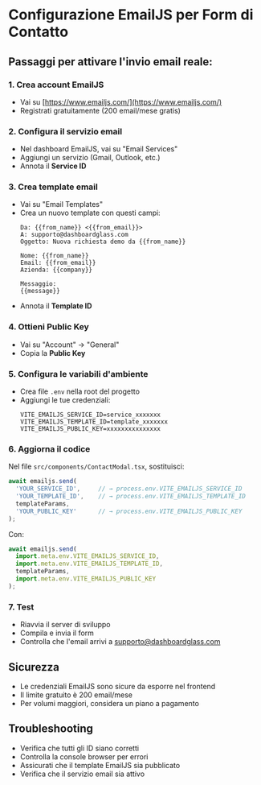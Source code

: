 # Configurazione EmailJS per Form di Contatto

## Passaggi per attivare l'invio email reale:

### 1. Crea account EmailJS
- Vai su [https://www.emailjs.com/](https://www.emailjs.com/)
- Registrati gratuitamente (200 email/mese gratis)

### 2. Configura il servizio email
- Nel dashboard EmailJS, vai su "Email Services"
- Aggiungi un servizio (Gmail, Outlook, etc.)
- Annota il **Service ID**

### 3. Crea template email
- Vai su "Email Templates" 
- Crea un nuovo template con questi campi:
  ```
  Da: {{from_name}} <{{from_email}}>
  A: supporto@dashboardglass.com
  Oggetto: Nuova richiesta demo da {{from_name}}
  
  Nome: {{from_name}}
  Email: {{from_email}}
  Azienda: {{company}}
  
  Messaggio:
  {{message}}
  ```
- Annota il **Template ID**

### 4. Ottieni Public Key
- Vai su "Account" → "General"
- Copia la **Public Key**

### 5. Configura le variabili d'ambiente
- Crea file `.env` nella root del progetto
- Aggiungi le tue credenziali:
  ```
  VITE_EMAILJS_SERVICE_ID=service_xxxxxxx
  VITE_EMAILJS_TEMPLATE_ID=template_xxxxxxx
  VITE_EMAILJS_PUBLIC_KEY=xxxxxxxxxxxxxxx
  ```

### 6. Aggiorna il codice
Nel file `src/components/ContactModal.tsx`, sostituisci:
```javascript
await emailjs.send(
  'YOUR_SERVICE_ID',     // → process.env.VITE_EMAILJS_SERVICE_ID
  'YOUR_TEMPLATE_ID',    // → process.env.VITE_EMAILJS_TEMPLATE_ID
  templateParams,
  'YOUR_PUBLIC_KEY'      // → process.env.VITE_EMAILJS_PUBLIC_KEY
);
```

Con:
```javascript
await emailjs.send(
  import.meta.env.VITE_EMAILJS_SERVICE_ID,
  import.meta.env.VITE_EMAILJS_TEMPLATE_ID,
  templateParams,
  import.meta.env.VITE_EMAILJS_PUBLIC_KEY
);
```

### 7. Test
- Riavvia il server di sviluppo
- Compila e invia il form
- Controlla che l'email arrivi a supporto@dashboardglass.com

## Sicurezza
- Le credenziali EmailJS sono sicure da esporre nel frontend
- Il limite gratuito è 200 email/mese
- Per volumi maggiori, considera un piano a pagamento

## Troubleshooting
- Verifica che tutti gli ID siano corretti
- Controlla la console browser per errori
- Assicurati che il template EmailJS sia pubblicato
- Verifica che il servizio email sia attivo